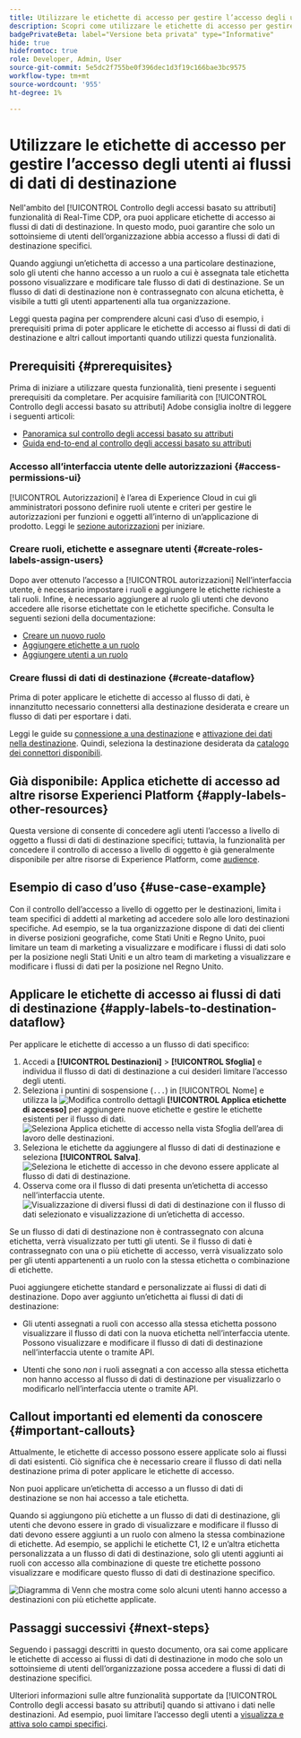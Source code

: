 ```yaml
---
title: Utilizzare le etichette di accesso per gestire l’accesso degli utenti ai flussi di dati di destinazione
description: Scopri come utilizzare le etichette di accesso per gestire l’accesso degli utenti ai flussi di dati di destinazione in modo che solo un sottoinsieme di utenti dell’organizzazione possa accedere a flussi di dati di destinazione specifici.
badgePrivateBeta: label="Versione beta privata" type="Informative"
hide: true
hidefromtoc: true
role: Developer, Admin, User
source-git-commit: 5e5dc2f755be0f396dec1d3f19c166bae3bc9575
workflow-type: tm+mt
source-wordcount: '955'
ht-degree: 1%

---
```



# Utilizzare le etichette di accesso per gestire l’accesso degli utenti ai flussi di dati di destinazione

Nell&#39;ambito del [!UICONTROL Controllo degli accessi basato su attributi] funzionalità di Real-Time CDP, ora puoi applicare etichette di accesso ai flussi di dati di destinazione. In questo modo, puoi garantire che solo un sottoinsieme di utenti dell’organizzazione abbia accesso a flussi di dati di destinazione specifici.

Quando aggiungi un’etichetta di accesso a una particolare destinazione, solo gli utenti che hanno accesso a un ruolo a cui è assegnata tale etichetta possono visualizzare e modificare tale flusso di dati di destinazione. Se un flusso di dati di destinazione non è contrassegnato con alcuna etichetta, è visibile a tutti gli utenti appartenenti alla tua organizzazione.

Leggi questa pagina per comprendere alcuni casi d’uso di esempio, i prerequisiti prima di poter applicare le etichette di accesso ai flussi di dati di destinazione e altri callout importanti quando utilizzi questa funzionalità.

## Prerequisiti {#prerequisites}

Prima di iniziare a utilizzare questa funzionalità, tieni presente i seguenti prerequisiti da completare. Per acquisire familiarità con [!UICONTROL Controllo degli accessi basato su attributi] Adobe consiglia inoltre di leggere i seguenti articoli:

* [Panoramica sul controllo degli accessi basato su attributi](/help/access-control/abac/overview.md)
* [Guida end-to-end al controllo degli accessi basato su attributi](/help/access-control/abac/end-to-end-guide.md)

### Accesso all’interfaccia utente delle autorizzazioni {#access-permissions-ui}

[!UICONTROL Autorizzazioni] è l’area di Experience Cloud in cui gli amministratori possono definire ruoli utente e criteri per gestire le autorizzazioni per funzioni e oggetti all’interno di un’applicazione di prodotto. Leggi le [sezione autorizzazioni](/help/access-control/abac/end-to-end-guide.md#permissions) per iniziare.

### Creare ruoli, etichette e assegnare utenti {#create-roles-labels-assign-users}

Dopo aver ottenuto l’accesso a [!UICONTROL autorizzazioni] Nell’interfaccia utente, è necessario impostare i ruoli e aggiungere le etichette richieste a tali ruoli. Infine, è necessario aggiungere al ruolo gli utenti che devono accedere alle risorse etichettate con le etichette specifiche. Consulta le seguenti sezioni della documentazione:

* [Creare un nuovo ruolo](/help/access-control/abac/ui/roles.md)
* [Aggiungere etichette a un ruolo](/help/access-control/abac/end-to-end-guide.md#label-roles)
* [Aggiungere utenti a un ruolo](/help/access-control/ui/users.md)

### Creare flussi di dati di destinazione {#create-dataflow}

Prima di poter applicare le etichette di accesso al flusso di dati, è innanzitutto necessario connettersi alla destinazione desiderata e creare un flusso di dati per esportare i dati.

Leggi le guide su [connessione a una destinazione](/help/destinations/ui/connect-destination.md) e [attivazione dei dati nella destinazione](/help/destinations/ui/activation-overview.md). Quindi, seleziona la destinazione desiderata da [catalogo dei connettori disponibili](/help/destinations/catalog/overview.md).

## Già disponibile: Applica etichette di accesso ad altre risorse Experienci Platform {#apply-labels-other-resources}

Questa versione di consente di concedere agli utenti l’accesso a livello di oggetto a flussi di dati di destinazione specifici; tuttavia, la funzionalità per concedere il controllo di accesso a livello di oggetto è già generalmente disponibile per altre risorse di Experience Platform, come [audience](/help/access-control/abac/end-to-end-guide.md#apply-labels-to-segments).

## Esempio di caso d’uso {#use-case-example}

Con il controllo dell’accesso a livello di oggetto per le destinazioni, limita i team specifici di addetti al marketing ad accedere solo alle loro destinazioni specifiche. Ad esempio, se la tua organizzazione dispone di dati dei clienti in diverse posizioni geografiche, come Stati Uniti e Regno Unito, puoi limitare un team di marketing a visualizzare e modificare i flussi di dati solo per la posizione negli Stati Uniti e un altro team di marketing a visualizzare e modificare i flussi di dati per la posizione nel Regno Unito.

## Applicare le etichette di accesso ai flussi di dati di destinazione {#apply-labels-to-destination-dataflow}

Per applicare le etichette di accesso a un flusso di dati specifico:

1. Accedi a **[!UICONTROL Destinazioni]** > **[!UICONTROL Sfoglia]** e individua il flusso di dati di destinazione a cui desideri limitare l’accesso degli utenti.
1. Seleziona i puntini di sospensione (`...`) in [!UICONTROL Nome] e utilizza la ![Modifica controllo dettagli](/help/access-control/images/olac/key-icon.svg) **[!UICONTROL Applica etichette di accesso]** per aggiungere nuove etichette e gestire le etichette esistenti per il flusso di dati.
   ![Seleziona Applica etichette di accesso nella vista Sfoglia dell’area di lavoro delle destinazioni.](/help/access-control/images/olac/apply-access-labels.png)
1. Seleziona le etichette da aggiungere al flusso di dati di destinazione e seleziona **[!UICONTROL Salva]**.
   ![Seleziona le etichette di accesso in che devono essere applicate al flusso di dati di destinazione.](/help/access-control/images/olac/view-access-labels.png)
1. Osserva come ora il flusso di dati presenta un’etichetta di accesso nell’interfaccia utente.
   ![Visualizzazione di diversi flussi di dati di destinazione con il flusso di dati selezionato e visualizzazione di un’etichetta di accesso.](/help/access-control/images/olac/dataflow-with-access-label.png)

Se un flusso di dati di destinazione non è contrassegnato con alcuna etichetta, verrà visualizzato per tutti gli utenti. Se il flusso di dati è contrassegnato con una o più etichette di accesso, verrà visualizzato solo per gli utenti appartenenti a un ruolo con la stessa etichetta o combinazione di etichette.

Puoi aggiungere etichette standard e personalizzate ai flussi di dati di destinazione. Dopo aver aggiunto un’etichetta ai flussi di dati di destinazione:

* Gli utenti assegnati a ruoli con accesso alla stessa etichetta possono visualizzare il flusso di dati con la nuova etichetta nell’interfaccia utente. Possono visualizzare e modificare il flusso di dati di destinazione nell’interfaccia utente o tramite API.

* Utenti che sono *non* i ruoli assegnati a con accesso alla stessa etichetta non hanno accesso al flusso di dati di destinazione per visualizzarlo o modificarlo nell’interfaccia utente o tramite API.

## Callout importanti ed elementi da conoscere {#important-callouts}

Attualmente, le etichette di accesso possono essere applicate solo ai flussi di dati esistenti. Ciò significa che è necessario creare il flusso di dati nella destinazione prima di poter applicare le etichette di accesso.

Non puoi applicare un’etichetta di accesso a un flusso di dati di destinazione se non hai accesso a tale etichetta.

Quando si aggiungono più etichette a un flusso di dati di destinazione, gli utenti che devono essere in grado di visualizzare e modificare il flusso di dati devono essere aggiunti a un ruolo con almeno la stessa combinazione di etichette. Ad esempio, se applichi le etichette C1, I2 e un’altra etichetta personalizzata a un flusso di dati di destinazione, solo gli utenti aggiunti ai ruoli con accesso alla combinazione di queste tre etichette possono visualizzare e modificare questo flusso di dati di destinazione specifico.

![Diagramma di Venn che mostra come solo alcuni utenti hanno accesso a destinazioni con più etichette applicate.](/help/access-control/images/olac/multiple-labels-venn.png)

## Passaggi successivi {#next-steps}

Seguendo i passaggi descritti in questo documento, ora sai come applicare le etichette di accesso ai flussi di dati di destinazione in modo che solo un sottoinsieme di utenti dell’organizzazione possa accedere a flussi di dati di destinazione specifici.

Ulteriori informazioni sulle altre funzionalità supportate da [!UICONTROL Controllo degli accessi basato su attributi] quando si attivano i dati nelle destinazioni. Ad esempio, puoi limitare l’accesso degli utenti a [visualizza e attiva solo campi specifici](/help/access-control/abac/overview.md#destinations).
